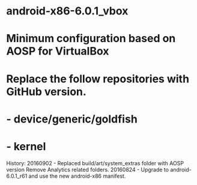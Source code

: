 #
# android-x86-6.0.1_vbox
# Minimum configuration based on AOSP for VirtualBox
# Replace the follow repositories with GitHub version.
# - device/generic/goldfish
# - kernel

History:
20160902 - Replaced build/art/system_extras folder with AOSP version
           Remove Analytics related folders.
20160824 - Upgrade to android-6.0.1_r61 and use the new android-x86 manifest.
